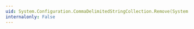 ```yaml
---
uid: System.Configuration.CommaDelimitedStringCollection.Remove(System.String)
internalonly: False
---
```


